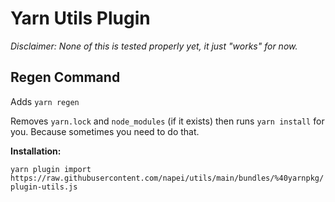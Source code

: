# Yarn Utils Plugin

_Disclaimer: None of this is tested properly yet, it just "works" for now._

## Regen Command

Adds `yarn regen`

Removes `yarn.lock` and `node_modules` (if it exists) then runs `yarn install` for you. Because sometimes you need to do that.

**Installation:**

`yarn plugin import https://raw.githubusercontent.com/napei/utils/main/bundles/%40yarnpkg/plugin-utils.js`
